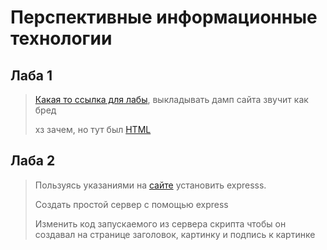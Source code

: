 # Перспективные информационные технологии

## Лаба 1

> [Какая то ссылка для лабы](https://nodejsdev.ru/guide/create-server/), выкладывать дамп сайта звучит как бред
>
> хз зачем, но тут был [HTML](1/HTML)

## Лаба 2

> Пользуясь указаниями на
> [сайте](https://medium.com/nuances-of-programming/создание-простого-веб-сервера-с-помощью-node-js-и-express-80915da83c60)
> установить expresss.
>
> Создать простой сервер с помощью express
>
> Изменить код запускаемого из сервера скрипта чтобы он создавал на странице заголовок, картинку и подпись к картинке
